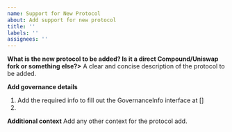 ```yaml
---
name: Support for New Protocol
about: Add support for new protocol
title: ''
labels: ''
assignees: ''
---
```


**What is the new protocol to be added? Is it a direct Compound/Uniswap fork or something else?>**
A clear and concise description of the protocol to be added.

**Add governance details**

1. Add the required info to fill out the GovernanceInfo interface at []
2.

**Additional context**
Add any other context for the protocol add.
